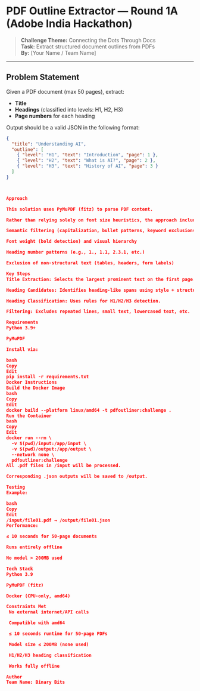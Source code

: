 #  PDF Outline Extractor — Round 1A (Adobe India Hackathon)

> **Challenge Theme:** Connecting the Dots Through Docs  
> **Task:** Extract structured document outlines from PDFs  
> **By:** [Your Name / Team Name]

---

##  Problem Statement

Given a PDF document (max 50 pages), extract:
- **Title**
- **Headings** (classified into levels: H1, H2, H3)
- **Page numbers** for each heading

Output should be a valid JSON in the following format:
```json
{
  "title": "Understanding AI",
  "outline": [
    { "level": "H1", "text": "Introduction", "page": 1 },
    { "level": "H2", "text": "What is AI?", "page": 2 },
    { "level": "H3", "text": "History of AI", "page": 3 }
  ]
}



Approach

This solution uses PyMuPDF (fitz) to parse PDF content.

Rather than relying solely on font size heuristics, the approach includes:

Semantic filtering (capitalization, bullet patterns, keyword exclusions)

Font weight (bold detection) and visual hierarchy

Heading number patterns (e.g., 1., 1.1, 2.3.1, etc.)

Exclusion of non-structural text (tables, headers, form labels)

Key Steps
Title Extraction: Selects the largest prominent text on the first page.

Heading Candidates: Identifies heading-like spans using style + structure.

Heading Classification: Uses rules for H1/H2/H3 detection.

Filtering: Excludes repeated lines, small text, lowercased text, etc.

Requirements
Python 3.9+

PyMuPDF

Install via:

bash
Copy
Edit
pip install -r requirements.txt
Docker Instructions
Build the Docker Image
bash
Copy
Edit
docker build --platform linux/amd64 -t pdfoutliner:challenge .
Run the Container
bash
Copy
Edit
docker run --rm \
  -v $(pwd)/input:/app/input \
  -v $(pwd)/output:/app/output \
  --network none \
  pdfoutliner:challenge
All .pdf files in /input will be processed.

Corresponding .json outputs will be saved to /output.

Testing
Example:

bash
Copy
Edit
/input/file01.pdf → /output/file01.json
Performance:

≤ 10 seconds for 50-page documents

Runs entirely offline

No model > 200MB used

Tech Stack
Python 3.9

PyMuPDF (fitz)

Docker (CPU-only, amd64)

Constraints Met
 No external internet/API calls

 Compatible with amd64

 ≤ 10 seconds runtime for 50-page PDFs

 Model size ≤ 200MB (none used)

 H1/H2/H3 heading classification

 Works fully offline

Author
Team Name: Binary Bits
